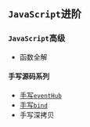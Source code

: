 ## `JavaScript`进阶
### `JavaScript`高级

* 函数全解

#### 手写源码系列

* [手写`eventHub`](https://github.com/wangkaiwd/JavaScript-Advanced/blob/master/principle/eventHub/readme.md)
* [手写`bind`](https://github.com/wangkaiwd/JavaScript-Advanced/blob/master/principle/bind/readme.md)
* 手写深拷贝
